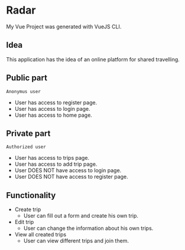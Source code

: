  # Radar
 My Vue Project was generated with VueJS CLI.

 ## Idea
 This application has the idea of an online platform for shared travelling. 

 ## Public part
    Anonymus user
  * User has access to register page.
  * User has access to login page.
  * User has access to home page.

 ## Private part
    Authorized user
  * User has access to trips page.
  * User has access to add trip page.
  * User DOES NOT have access to login page.
  * User DOES NOT have access to register page.

## Functionality
* Create trip
  * User can fill out a form and create his own trip.
* Edit trip
  * User can change the information about his own trips.
* View all created trips
  * User can view different trips and join them.

